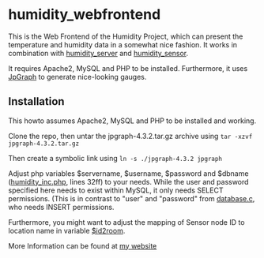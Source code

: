 # humidity_webfrontend

This is the Web Frontend of the Humidity Project, which can present the temperature and humidity data in a somewhat nice fashion. It works in combination with [humidity_server](https://github.com/mschrey/humidity_server) and [humidity_sensor](https://github.com/mschrey/humidity_sensor).

It requires Apache2, MySQL and PHP to be installed. Furthermore, it uses [JpGraph](https://jpgraph.net/) to generate nice-looking gauges. 

## Installation ##
This howto assumes Apache2, MySQL and PHP to be installed and working. 

Clone the repo, then untar the jpgraph-4.3.2.tar.gz archive using 
``tar -xzvf jpgraph-4.3.2.tar.gz``

Then create a symbolic link using
``ln -s ./jpgraph-4.3.2 jpgraph``

Adjust php variables $servername, $username, $password and $dbname ([humidity_inc.php](https://github.com/mschrey/humidity_webfrontend/blob/21160d7df1603d1075cd1e4227478f9c7bbd6efd/humidity_inc.php#L32), lines 32ff) to your needs. While the user and password specified here needs to exist within MySQL, it only needs SELECT permissions. (This is in contrast to "user" and "password" from [database.c](https://github.com/mschrey/humidity_server/blob/main/database.c), who needs INSERT permissions. 

Furthermore, you might want to adjust the mapping of Sensor node ID to location name in variable [$id2room](https://github.com/mschrey/humidity_webfrontend/blob/21160d7df1603d1075cd1e4227478f9c7bbd6efd/humidity_inc.php#L17). 

More Information can be found at [my website](http://moritz-schrey.de/index.php?option=com_content&view=article&id=85&Itemid=105)
